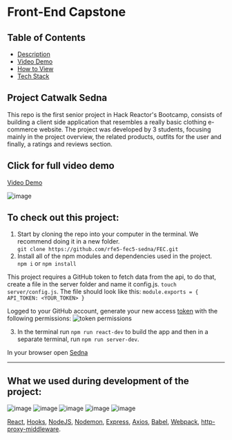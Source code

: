 # Front-End Capstone

## Table of Contents
- [Description](#project-catwalk-sedna)
- [Video Demo](#click-for-full-video-demo)
- [How to View](#to-check-out-this-project)
- [Tech Stack](#what-we-used-during-development-of-the-project)


## Project Catwalk Sedna
This repo is the first senior project in Hack Reactor's Bootcamp, consists of building a client side application that resembles a really basic clothing e-commerce website. The project was developed by 3 students, focusing mainly in the project overview, the related products, outfits for the user and finally, a ratings and reviews section.

## Click for full video demo
[Video Demo](https://youtu.be/IzJkcMm4aOg)<br>

![image](https://s3.us-west-2.amazonaws.com/secure.notion-static.com/4ab2137a-4203-434f-a774-b10d2e83931b/ezgif.com-gif-maker.gif?X-Amz-Algorithm=AWS4-HMAC-SHA256&X-Amz-Credential=AKIAT73L2G45O3KS52Y5%2F20211026%2Fus-west-2%2Fs3%2Faws4_request&X-Amz-Date=20211026T180258Z&X-Amz-Expires=86400&X-Amz-Signature=b2aac311387fde9ff8fbc0acccc85bf592452e2af674a85a80b29bd30a71a97b&X-Amz-SignedHeaders=host&response-content-disposition=filename%20%3D%22ezgif.com-gif-maker.gif%22)


## To check out this project:
1. Start by cloning the repo into your computer in the terminal. We recommend doing it in a new folder. <br> `git clone https://github.com/rfe5-fec5-sedna/FEC.git`
2. Install all of the npm modules and dependencies used in the project. <br> `npm i` or `npm install`

This project requires a GitHub token to fetch data from the api, to do that, create a file in the server folder and name it config.js. `touch server/config.js`.
The file should look like this: `module.exports = { API_TOKEN: <YOUR_TOKEN> }` <br>

Logged to your GitHub account, generate your new access [token](https://github.com/settings/tokens) with the following permissions:
![token permissions](https://user-images.githubusercontent.com/65096739/133938156-6afc9d37-c768-400a-b8e0-2bf8f3d538c4.png)

3. In the terminal run `npm run react-dev` to build the app and then in a separate terminal, run `npm run server-dev`. <br>

In your browser open [Sedna](http://localhost:3000/sedna/) 

---
## What we used during development of the project:
![image](https://img.shields.io/badge/React-20232A?style=for-the-badge&logo=react&logoColor=61DAFB)
![image](	https://img.shields.io/badge/Node.js-339933?style=for-the-badge&logo=nodedotjs&logoColor=white)
![image](https://img.shields.io/badge/Express.js-000000?style=for-the-badge&logo=express&logoColor=white)
![image](https://img.shields.io/badge/Webpack-8DD6F9?style=for-the-badge&logo=Webpack&logoColor=white)
![image](https://img.shields.io/badge/Amazon_AWS-FF9900?style=for-the-badge&logo=amazonaws&logoColor=white)

[React](https://reactjs.org/docs/getting-started.html),
[Hooks](https://reactjs.org/docs/hooks-reference.html),
[NodeJS](https://nodejs.org/dist/latest-v16.x/docs/api/),
[Nodemon](https://www.npmjs.com/package/nodemon),
[Express](https://expressjs.com/en/starter/installing.html),
[Axios](https://www.npmjs.com/package/axios),
[Babel](https://babeljs.io/docs/en/),
[Webpack](https://webpack.js.org/),
[http-proxy-middleware](https://www.npmjs.com/package/http-proxy-middleware).
